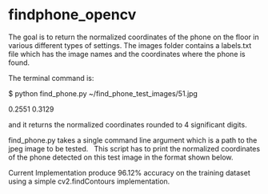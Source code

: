 # findphone_opencv

The goal is to return the normalized coordinates of the phone on the floor in various different types of settings. The images folder contains a labels.txt file which has the image names and the coordinates where the phone is found. 

The terminal command is:

$ python find_phone.py ~/find_phone_test_images/51.jpg 

0.2551 0.3129

and it returns the normalized coordinates rounded to 4 significant digits. 

find_phone.py  takes a single command line argument which is a path to the jpeg image to be tested. ​ ​ This script has to print the normalized
coordinates of the phone detected on this test image in the format shown below.

Current Implementation produce 96.12% accuracy on the training dataset using a simple cv2.findContours implementation.
